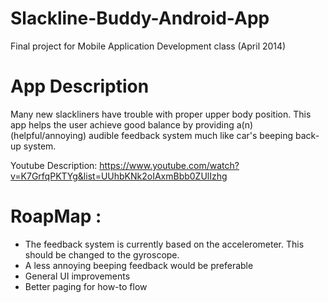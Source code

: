 Slackline-Buddy-Android-App
===========================

Final project for Mobile Application Development class (April 2014)


App Description 
===

Many new slackliners have trouble with proper upper body position. This app helps the user achieve good balance by 
providing a(n) (helpful/annoying) audible feedback system much like car's beeping back-up system.

Youtube Description:  https://www.youtube.com/watch?v=K7GrfqPKTYg&list=UUhbKNk2oIAxmBbb0ZUlIzhg



RoapMap :
===

- The feedback system is currently based on the accelerometer. This should be changed to the gyroscope.
- A less annoying beeping feedback would be preferable
- General UI improvements
- Better paging for how-to flow
